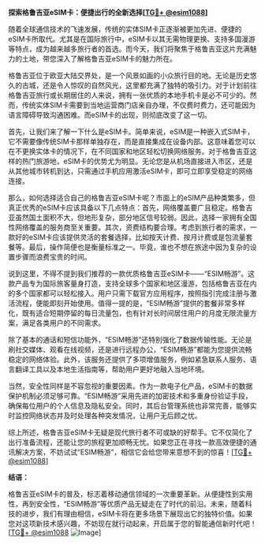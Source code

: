 **探索格鲁吉亚eSIM卡：便捷出行的全新选择[[TG💪+ @esim1088](https://t.me/s/esim1088)]**

随着全球通信技术的飞速发展，传统的实体SIM卡正逐渐被更加先进、便捷的eSIM卡所取代。尤其是在国际旅行中，eSIM卡以其无需物理更换、支持多国漫游等特点，成为越来越多旅行者的首选。而今天，我们将聚焦于格鲁吉亚这片充满魅力的土地，带您深入了解格鲁吉亚eSIM卡的魅力所在。

格鲁吉亚位于欧亚大陆交界处，是一个风景如画的小众旅行目的地。无论是历史悠久的古城，还是令人惊叹的自然风光，这里都充满了独特的吸引力。对于计划前往格鲁吉亚旅行或长期居住的人来说，拥有一张优质的本地手机卡是必不可少的。然而，传统实体SIM卡需要到当地运营商门店亲自办理，不仅费时费力，还可能因为语言障碍导致沟通困难。而eSIM卡的出现，则彻底改变了这一切。

首先，让我们来了解一下什么是eSIM卡。简单来说，eSIM是一种嵌入式SIM卡，它不需要像传统SIM卡那样单独存在，而是直接集成在设备内部。这意味着您可以在不更换实体卡的情况下，在不同国家和地区轻松切换网络服务。对于格鲁吉亚这样的热门旅游地，eSIM卡的优势尤为明显。无论您是从机场直接进入市区，还是从其他城市转机到达，只需通过手机应用激活eSIM卡，即可立即享受稳定的网络连接。

那么，如何选择适合自己的格鲁吉亚eSIM卡呢？市面上的eSIM产品种类繁多，但真正优秀的eSIM卡应该具备以下几点特点：首先，网络覆盖要广且稳定。格鲁吉亚虽然国土面积不大，但地形复杂，部分地区信号较弱。因此，选择一家拥有全国性网络覆盖的服务商至关重要。其次，资费结构要合理。考虑到旅行者的需求，一款好的eSIM卡应该提供灵活的套餐选择，比如按天计费、按月计费或是包流量套餐等。最后，操作简便也是衡量标准之一。毕竟，谁也不想在旅途中因为复杂的设置步骤而浪费宝贵的时间。

说到这里，不得不提到我们推荐的一款优质格鲁吉亚eSIM卡——“ESIM畅游”。这款产品专为国际旅客量身打造，支持全球多个国家和地区漫游，包括格鲁吉亚在内的多个国家都可以轻松接入。用户只需下载官方应用程序，按照指引完成注册与激活流程，便能即刻开始使用。值得一提的是，“ESIM畅游”提供的套餐非常多样化，既有适合短期停留的每日流量包，也有针对长时间居住用户的月度无限流量方案，满足各类用户的不同需求。

除了基本的通话和短信功能外，“ESIM畅游”还特别强化了数据传输性能。无论是刷社交媒体、观看在线视频，还是进行远程办公，“ESIM畅游”都能为您提供流畅稳定的网络体验。此外，该服务还提供了多项增值服务，例如紧急联系人服务、语言翻译工具以及本地生活指南等，帮助用户更好地融入当地环境。

当然，安全性同样是不容忽视的重要因素。作为一款电子化产品，eSIM卡的数据保护机制必须足够可靠。“ESIM畅游”采用先进的加密技术和多重身份验证手段，确保每位用户的个人信息及隐私安全。同时，其后台管理系统也非常完善，能够实时监控网络状态并及时处理各种突发情况，让用户无后顾之忧。

综上所述，格鲁吉亚eSIM卡无疑是现代旅行者不可或缺的好帮手。它不仅简化了出行准备流程，还能让您的旅程更加顺畅无忧。如果您正在寻找一款高效便捷的通讯解决方案，不妨试试“ESIM畅游”，相信它会给您带来意想不到的惊喜！[[TG💪+ @esim1088](https://t.me/s/esim1088)]

**结语：**

格鲁吉亚eSIM卡的普及，标志着移动通信领域的一次重要革新。从便捷性到实用性，再到安全性，“ESIM畅游”等优质产品无疑走在了时代的前沿。未来，随着科技的进步，我们有理由相信，eSIM卡将在更多场景下展现出它的独特价值。如果您对这项新技术感兴趣，不妨现在就行动起来，开启属于您的智能通信新时代吧！[[TG💪+ @esim1088](https://t.me/s/esim1088) ![Image](https://i.postimg.cc/4NQfJmqS/Snipaste-2025-05-13-00-14-12.png)]